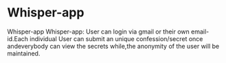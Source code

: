 # Whisper-app
Whisper-app
Whisper-app:
User can login via gmail or their own email-id.Each individual User can submit an unique confession/secret once andeverybody can view the secrets while,the anonymity of the user will be maintained.
